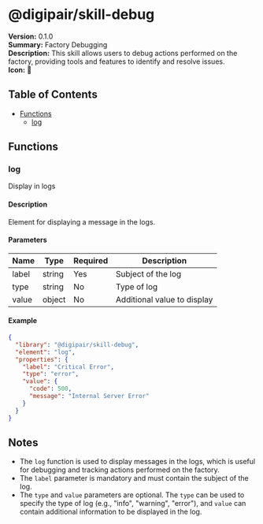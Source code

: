 # @digipair/skill-debug

**Version:** 0.1.0  
**Summary:** Factory Debugging  
**Description:** This skill allows users to debug actions performed on the factory, providing tools and features to identify and resolve issues.  
**Icon:** 🔧

## Table of Contents

- [Functions](#functions)
  - [log](#log)

## Functions

### log

Display in logs

#### Description

Element for displaying a message in the logs.

#### Parameters

| Name   | Type   | Required | Description                |
|--------|--------|----------|----------------------------|
| label  | string | Yes      | Subject of the log         |
| type   | string | No       | Type of log                |
| value  | object | No       | Additional value to display |

#### Example

```json
{
  "library": "@digipair/skill-debug",
  "element": "log",
  "properties": {
    "label": "Critical Error",
    "type": "error",
    "value": {
      "code": 500,
      "message": "Internal Server Error"
    }
  }
}
```

## Notes

- The `log` function is used to display messages in the logs, which is useful for debugging and tracking actions performed on the factory.
- The `label` parameter is mandatory and must contain the subject of the log.
- The `type` and `value` parameters are optional. The `type` can be used to specify the type of log (e.g., "info", "warning", "error"), and `value` can contain additional information to be displayed in the log.